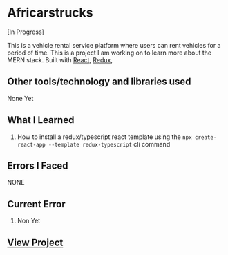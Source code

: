 # Africarstrucks

[In Progress]

This is a vehicle rental service platform where users can rent vehicles for a period of time. This is a project I am working on to learn more about the MERN stack. Built with [React](https://reactjs.org/), [Redux](https://redux.js.org/),

## Other tools/technology and libraries used

 None Yet

## What I Learned

  1. How to install a redux/typescript react template using the `npx create-react-app --template redux-typescript` cli command

## Errors I Faced

  NONE

## Current Error
  
  1. Non Yet

## [View Project](https://africarstrucks.vercel.app/)
